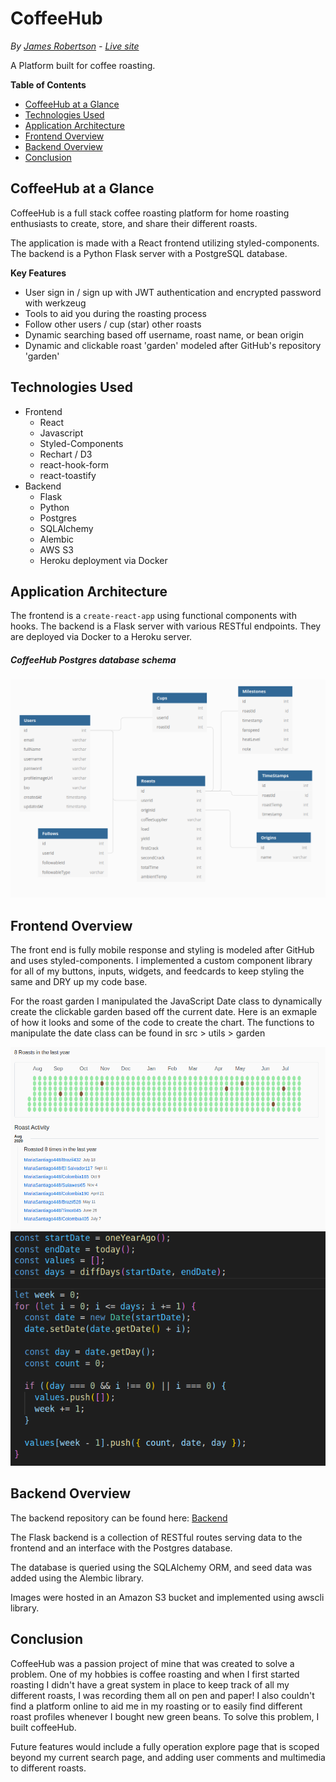 # CoffeeHub
*By [James Robertson](http://jamesurobertson.com/) - [Live site](https://coffee-hub.herokuapp.com/)*

A Platform built for coffee roasting.

**Table of Contents**
  * [CoffeeHub at a Glance](#CoffeeHub-at-a-glance)
  * [Technologies Used](#technologies-used)
  * [Application Architecture](#application-architecture)
  * [Frontend Overview](#frontend-overview)
  * [Backend Overview](#backend-overview)
  * [Conclusion](#conclusion)

## CoffeeHub at a Glance
CoffeeHub is a full stack coffee roasting platform for home roasting enthusiasts to create, store, and share their different roasts.

The application is made with a React frontend utilizing styled-components.
The backend is a Python Flask server with a PostgreSQL database.

**Key Features**
* User sign in / sign up with JWT authentication and encrypted password with werkzeug
* Tools to aid you during the roasting process
* Follow other users / cup (star) other roasts
* Dynamic searching based off username, roast name, or bean origin
* Dynamic and clickable roast 'garden' modeled after GitHub's repository 'garden'
<!--
![CoffeeHub mini-demo](/readme-assets/star-trader-demo-full.gif) -->

## Technologies Used
* Frontend
  * React
  * Javascript
  * Styled-Components
  * Rechart / D3
  * react-hook-form
  * react-toastify
* Backend
  * Flask
  * Python
  * Postgres
  * SQLAlchemy
  * Alembic
  * AWS S3
  * Heroku deployment via Docker

## Application Architecture
The frontend is a `create-react-app` using functional components with hooks. The backend is a Flask server with various RESTful endpoints. They are deployed via Docker to a Heroku server.

##### CoffeeHub Postgres database schema
![Database schema](readme-assets/backend-schema.png)


## Frontend Overview
The front end is fully mobile response and styling is modeled after GitHub and uses styled-components. I implemented a custom component library for all of my buttons, inputs, widgets, and feedcards to keep styling the same and DRY up my code base.

For the roast garden I manipulated the JavaScript Date class to dynamically create the clickable garden based off the current date. Here is an exmaple of how it looks and some of the code to create the chart. The functions to manipulate the date class can be found in src > utils > garden

![Roast Garden](readme-assets/roast-garden.png)
![Roast Garden Code](readme-assets/roast-garden-js.png)

## Backend Overview
The backend repository can be found here: [Backend](https://github.com/jamesurobertson/coffeehub-backend)

The Flask backend is a collection of RESTful routes serving data to the frontend and an interface with the Postgres database.

The database is queried using the SQLAlchemy ORM, and seed data was added using the Alembic library.

Images were hosted in an Amazon S3 bucket and implemented using awscli library.

## Conclusion
CoffeeHub was a passion project of mine that was created to solve a problem. One of my hobbies is coffee roasting and when I first started roasting I didn't have a great system in place to keep track of all my different roasts, I was recording them all on pen and paper! I also couldn't find a platform online to aid me in my roasting or to easily find different roast profiles whenever I bought new green beans. To solve this problem, I built coffeeHub.

Future features would include a fully operation explore page that is scoped beyond my current search page, and adding user comments and multimedia to different roasts.
